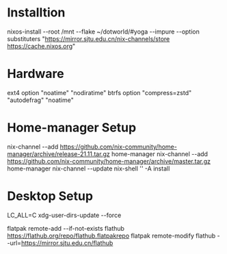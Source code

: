 # Installtion

nixos-install --root /mnt --flake ~/dotworld/#yoga --impure 
--option substituters "https://mirror.sjtu.edu.cn/nix-channels/store https://cache.nixos.org"

# Hardware

ext4 option "noatime" "nodiratime"
btrfs option "compress=zstd" "autodefrag" "noatime"

# Home-manager Setup

nix-channel --add https://github.com/nix-community/home-manager/archive/release-21.11.tar.gz home-manager
nix-channel --add https://github.com/nix-community/home-manager/archive/master.tar.gz home-manager
nix-channel --update
nix-shell '<home-manager>' -A install

# Desktop Setup

LC_ALL=C xdg-user-dirs-update --force

flatpak remote-add --if-not-exists flathub https://flathub.org/repo/flathub.flatpakrepo
flatpak remote-modify flathub --url=https://mirror.sjtu.edu.cn/flathub


